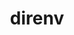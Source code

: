---
title: "direnv"
layout: cache
categories: [package, develop-2024-06-09]
meta: {"versions": ["2.34.0"], "compilers": ["gcc@=10.2.1", "gcc@=7.5.0"], "oss": ["centos7", "ubuntu18.04"], "platforms": ["linux"], "targets": ["x86_64_v3"], "stacks": ["developer-tools", "developer-tools-manylinux2014", "root"], "num_specs": 2, "num_specs_by_stack": {"developer-tools-manylinux2014": 1, "root": 2, "developer-tools": 1}}
spec_details: [{"hash": "uxkaallrmtlors3mpc7mt6wa7x3zhakp", "compiler": "gcc@=10.2.1", "versions": ["2.34.0"], "os": "centos7", "platform": "linux", "target": "x86_64_v3", "variants": ["build_system=generic"], "stacks": ["developer-tools-manylinux2014", "root"], "size": "-", "tarball": "https://binaries.spack.io/releases/develop-2024-06-09/build_cache/linux-centos7-x86_64_v3/gcc-10.2.1/direnv-2.34.0/linux-centos7-x86_64_v3-gcc-10.2.1-direnv-2.34.0-uxkaallrmtlors3mpc7mt6wa7x3zhakp.spack"}, {"hash": "57txx2fpye4yiw33wu5nkg5ap4ydizpx", "compiler": "gcc@=7.5.0", "versions": ["2.34.0"], "os": "ubuntu18.04", "platform": "linux", "target": "x86_64_v3", "variants": ["build_system=generic"], "stacks": ["root", "developer-tools"], "size": "-", "tarball": "https://binaries.spack.io/releases/develop-2024-06-09/build_cache/linux-ubuntu18.04-x86_64_v3/gcc-7.5.0/direnv-2.34.0/linux-ubuntu18.04-x86_64_v3-gcc-7.5.0-direnv-2.34.0-57txx2fpye4yiw33wu5nkg5ap4ydizpx.spack"}]
---